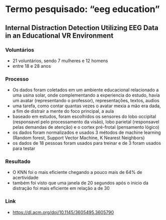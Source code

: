 # Termo pesquisado: “eeg education”
## Internal Distraction Detection Utilizing EEG Data in an Educational VR Environment

### Voluntários
- 21 voluntários, sendo 7 mulheres e 12 homens
- entre 18 e 28 anos

### Processo
- Os dados foram coletados em um ambiente educacional relacionado a uma usina solar, onde complementando a experiencia do estudo, havia um avatar (representando o professor), representações, textos, audios
- uma tarefa, como contar quantas vezes o avatar mexia a mão era dada, a fim de distrair a mente do foco principal, a aula
- baseado em estudos, foram escolhidos os sensores  do lobo occipital (responsavel pelo processamento da visão), lobo parietal (responsavel pelas demandas de atenção) e o cortex pré-frotal (pensamento lógico)
- os dados foram normalizados e usados 3 métodos de machine learning (Random forest, Support Vector Machine, K Nearest Neighbors)
- os dados de 18 pessoas foram usados para treinar e de 3 foram usados para testar

### Resultado
- O KNN foi o mais eficiente chegando a pouco mais de 64% de acertividade
- também foi visto que uma janela de 20 segundos após o inicio da distração foi mais eficiente em relação a de 30

### Link
- https://dl.acm.org/doi/10.1145/3605495.3605790

